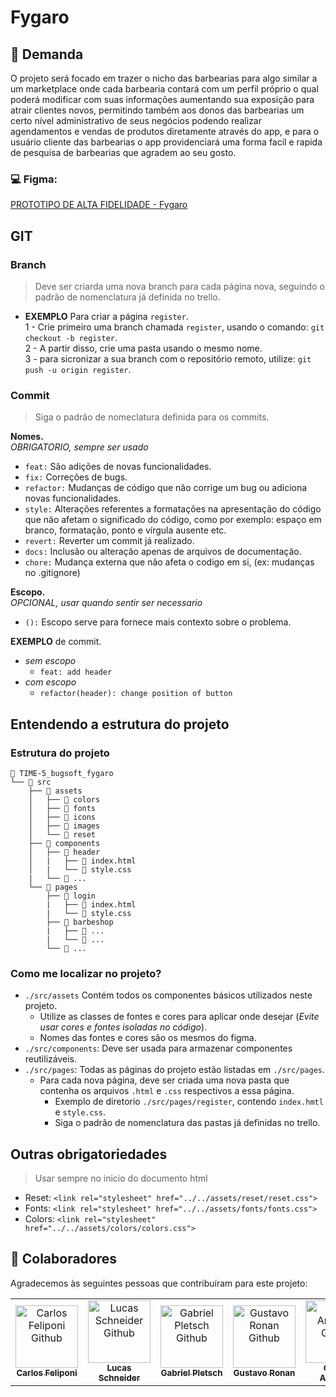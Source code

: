 # Fygaro

## 🚀 Demanda

O projeto será focado em trazer o nicho das barbearias para algo similar a um marketplace onde cada barbearia contará com um perfil próprio o qual poderá modificar com suas informações aumentando sua exposição para atrair clientes novos, permitindo também aos donos das barbearias um certo nível administrativo de seus negócios podendo realizar agendamentos e vendas de produtos diretamente através do app, e para o usuário cliente das barbearias o app providenciará uma forma facil e rapida de pesquisa de barbearias que agradem ao seu gosto.

### 💻 Figma:

[PROTOTIPO DE ALTA FIDELIDADE - Fygaro](https://www.figma.com/file/Uv7Htdo0BNd3pLWk2K850K/Fygaro?type=design&node-id=2%3A1544&t=dIAvVHeuXbty2BKh-1)

## GIT

### Branch
> Deve ser criarda uma nova branch para cada página nova, seguindo o padrão de nomenclatura já definida no trello.

- **EXEMPLO** Para criar a página `register`. <br>
1 - Crie primeiro uma branch chamada `register`, usando o comando: ```git checkout -b register```.<br>
2 - A partir disso, crie uma pasta usando o mesmo nome.<br>
3 - para sicronizar a sua branch com o repositório remoto, utilize: ```git push -u origin register```.<br>

### Commit
> Siga o padrão de nomeclatura definida para os commits.<br>

**Nomes.**<br>
*OBRIGATORIO, sempre ser usado*<br>

- `feat:` São adições de novas funcionalidades.<br>
- `fix:` Correções de bugs.<br>
- `refactor:` Mudanças de código que não corrige um bug ou adiciona novas funcionalidades.<br>
- `style:` Alterações referentes a formatações na apresentação do código que não afetam o significado do código, como por exemplo: espaço em branco, formatação, ponto e vírgula ausente etc.<br>
- `revert:` Reverter um commit já realizado.<br>
- `docs:` Inclusão ou alteração apenas de arquivos de documentação.<br>
- `chore:` Mudança externa que não afeta o codigo em si, (ex: mudanças no .gitignore)<br>

**Escopo.** <br>
*OPCIONAL, usar quando sentir ser necessario* <br>

- `():` Escopo serve para fornece mais contexto sobre o problema. <br>

**EXEMPLO** de commit.<br>
  - *sem escopo*
      - `feat: add header`
  - *com escopo*
      - `refactor(header): change position of button`



## Entendendo a estrutura do projeto

### Estrutura do projeto

```
📁 TIME-5_bugsoft_fygaro
└── 📁 src
    ├── 📁 assets
    │   ├── 📁 colors
    │   ├── 📁 fonts
    │   ├── 📁 icons
    │   ├── 📁 images
    │   └── 📁 reset
    ├── 📁 components
    │   ├── 📁 header
    │   |   ├── 📄 index.html
    │   |   └── 📄 style.css
    |   └── 📁 ... 
    └── 📁 pages
        ├── 📁 login
        |   ├── 📄 index.html
        |   └── 📄 style.css
        ├── 📁 barbeshop
        |   ├── 📄 ...
        |   └── 📄 ...
        └── 📁 ...

```
### Como me localizar no projeto?

- `./src/assets` Contém todos os componentes básicos utilizados neste projeto.
    - Utilize as classes de fontes e cores para aplicar onde desejar (*Evite usar cores e fontes isoladas no código*).
    - Nomes das fontes e cores são os mesmos do figma.
- `./src/components`: Deve ser usada para armazenar componentes reutilizáveis.
- `./src/pages`: Todas as páginas do projeto estão listadas em `./src/pages`.
    - Para cada nova página, deve ser criada uma nova pasta que contenha os arquivos `.html` e `.css` respectivos a essa página.
        - Exemplo de diretorio `./src/pages/register`, contendo `index.hmtl` e `style.css`.
        - Siga o padrão de nomenclatura das pastas já definidas no trello.


## Outras obrigatoriedades
>Usar sempre no inicio do documento html
- Reset: `<link rel="stylesheet" href="../../assets/reset/reset.css">`
- Fonts: `<link rel="stylesheet" href="../../assets/fonts/fonts.css">`
- Colors: `<link rel="stylesheet" href="../../assets/colors/colors.css">`

## 🤝 Colaboradores

Agradecemos às seguintes pessoas que contribuíram para este projeto:

<table>
  <tr>
    <td align="center">
      <a href="https://github.com/CarlosFeliponi">
        <img src="https://avatars.githubusercontent.com/u/107933029?v=4" width="100px;" alt="Carlos Feliponi Github"/><br>
        <sub>
          <b>Carlos Feliponi</b>
        </sub>
      </a>
    </td>
    <td align="center">
      <a href="https://github.com/lucasSchneider1999">
        <img src="https://avatars.githubusercontent.com/u/129910935?v=4" width="100px;" alt="Lucas Schneider Github"/><br>
        <sub>
          <b>Lucas Schneider</b>
        </sub>
      </a>
    </td>
    <td align="center">
      <a href="https://github.com/Exxodius">
        <img src="https://avatars.githubusercontent.com/u/119608284?v=4" width="100px;" alt="Gabriel Pletsch Github"/><br>
        <sub>
          <b>Gabriel Pletsch</b>
        </sub>
      </a>
    </td>
    <td align="center">
      <a href="https://github.com/gustavoronan">
        <img src="https://avatars.githubusercontent.com/u/129910842?v=4" width="100px;" alt="Gustavo Ronan Github"/><br>
        <sub>
          <b>Gustavo Ronan</b>
        </sub>
      </a>
    </td>
    <td align="center">
      <a href="https://github.com/carlosantunesfoz">
        <img src="https://avatars.githubusercontent.com/u/107901738?v=4" width="100px;" alt="Carlos Antunes Github"/><br>
        <sub>
          <b>Carlos Antunes</b>
        </sub>
      </a>
    </td>
  </tr>
</table> 